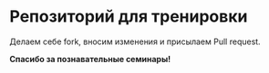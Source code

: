 # Репозиторий для тренировки

Делаем себе fork, вносим изменения и присылаем Pull request.

**Спасибо за познавательные семинары!**
